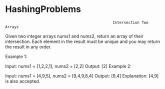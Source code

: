 # HashingProblems
                                                    Intersection Two Arrays

Given two integer arrays nums1 and nums2, return an array of their intersection. Each element in the result must be unique and you may return the result in any order.

Example 1:

Input: nums1 = [1,2,2,1], nums2 = [2,2]
Output: [2]
Example 2:

Input: nums1 = [4,9,5], nums2 = [9,4,9,8,4]
Output: [9,4]
Explanation: [4,9] is also accepted.